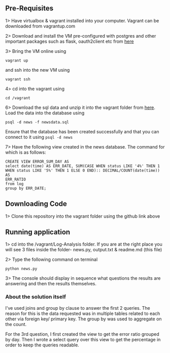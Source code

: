 ## Pre-Requisites
1> Have virtualbox & vagrant installed into your computer. Vagrant can be downloaded
from vagrantup.com

2> Download and install the VM pre-configured with postgres and other
important packages such as flask, oauth2client etc from [here](https://s3.amazonaws.com/video.udacity-data.com/topher/2018/April/5acfbfa3_fsnd-virtual-machine/fsnd-virtual-machine.zip)

3> Bring the VM online using
```
vagrant up
```
and ssh into the new VM using
```
vagrant ssh
```
4> cd into the vagrant using
```
cd /vagrant
```

6> Download the sql data and unzip it into the vagrant folder from [here](https://d17h27t6h515a5.cloudfront.net/topher/2016/August/57b5f748_newsdata/newsdata.zip).
Load the data into the database using
```
psql -d news -f newsdata.sql
```

Ensure that the database has been created successfully and that you can connect
to it using ```psql -d news```

7> Have the following view created in the news database. The command for which is
as follows:
```
CREATE VIEW ERROR_SUM_DAY AS
select date(time) AS ERR_DATE, SUM(CASE WHEN status LIKE '4%' THEN 1
WHEN status LIKE '5%' THEN 1 ELSE 0 END):: DECIMAL/COUNT(date(time)) AS
ERR_RATIO
from log
group by ERR_DATE;
```

## Downloading Code

1> Clone this repository into the vagrant folder using the github link above


## Running application
1> cd into the /vagrant/Log-Analysis folder. If you are at the right place you will
see 3 files inside the folder- news.py, output.txt & readme.md (this file)

2> Type the following command on terminal

```
python news.py
```
3> The console should display in sequence what questions the
results are answering and then the results themselves.

### About the solution itself

I've used joins and group by clause to answer the first 2 queries. The reason for this is the
data requested was in multiple tables related to each other via foreign key/ primary key.
The group by was used to aggregate on the count.

For the 3rd question, I first created the view to get the error ratio grouped by day. Then I wrote a select query over this view to get the percentage in order to keep the queries readable.
